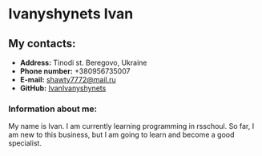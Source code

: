# __Ivanyshynets Ivan__

## My contacts:
* __Address:__ Tinodi st. Beregovo, Ukraine
* __Phone number:__ +380956735007
* __E-mail:__ shawty7772@mail.ru
* __GitHub:__ [IvanIvanyshynets](https://github.com/IvanIvanyshynets)

### __Information about me:__
My name is Ivan. I am currently learning programming in rsschoul. So far, I am new to this business, but I am going to learn and become a good specialist.

